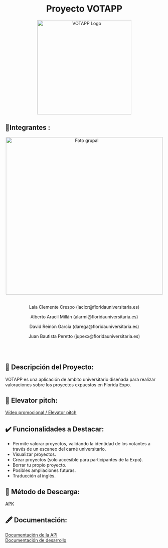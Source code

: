 <div align="center">
  <h1>Proyecto VOTAPP</h1>
  <img src="https://github.com/rsanzfloridauni/DAM2324_VotAPP/blob/main/floridaExpo/VotAPP_logo.png" width=300, height=300 alt="VOTAPP Logo"/>
</div>

## 🧍Integrantes :

<div align="center">
  <img src="https://github.com/rsanzfloridauni/DAM2324_VotAPP/blob/main/img/FullSizeRender_VSCO.jpeg" width=500 alt="Foto grupal"/>
  <br><br>
  <p>Laia Clemente Crespo (laclcr@floridauniversitaria.es)</p>
  <p>Alberto Aracil Millán (alarmi@floridauniversitaria.es)</p>
<p>David Reinón García (darega@floridauniversitaria.es)</p>
<p>Juan Bautista Peretto (jupexx@floridauniversitaria.es)</p>
  <br><br>
</div>


## 📰 Descripción del Proyecto:
VOTAPP es una aplicación de ámbito universitario diseñada para realizar valoraciones sobre los proyectos expuestos en Florida Expo.

## 🎥 Elevator pitch: 
[Vídeo promocional / Elevator pitch](https://www.youtube.com/watch?v=LFfRcPwlzYA&t=1s)

## ✔️ Funcionalidades a Destacar:
- Permite valorar proyectos, validando la identidad de los votantes a través de un escaneo del carné universitario.
- Visualizar proyectos.
- Crear proyectos (solo accesible para participantes de la Expo).
- Borrar tu propio proyecto.
- Posibles ampliaciones futuras.
- Traducción al inglés.

## 📲 Método de Descarga:
[APK](https://github.com/rsanzfloridauni/DAM2324_VotAPP/tree/main/VotApp-universal.apk)

## 🖋️ Documentación:
[Documentación de la API](https://github.com/rsanzfloridauni/DAM2324_VotAPP/tree/main/api/votAppAPI/doc)<br>
[Documentación de desarrollo](https://github.com/rsanzfloridauni/DAM2324_VotAPP/blob/main/sge/Documentación_Desarrollo_SW.pdf)

